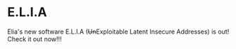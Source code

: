 # E.L.I.A
Elia's new software E.L.I.A (~~Un~~Exploitable Latent Insecure Addresses) is out! Check it out now!!!